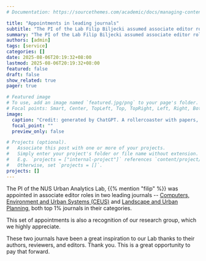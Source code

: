 ```yaml
---
# Documentation: https://sourcethemes.com/academic/docs/managing-content/

title: "Appointments in leading journals"
subtitle: "The PI of the Lab Filip Biljecki assumed associate editor roles in two journals -- Computers, Environment and Urban Systems (CEUS) and Landscape and Urban Planning."
summary: "The PI of the Lab Filip Biljecki assumed associate editor roles in two journals -- Computers, Environment and Urban Systems (CEUS) and Landscape and Urban Planning."
authors: [admin]
tags: [service]
categories: []
date: 2025-08-06T20:19:32+08:00
lastmod: 2025-08-06T20:19:32+08:00
featured: false
draft: false
show_related: true
pager: true

# Featured image
# To use, add an image named `featured.jpg/png` to your page's folder.
# Focal points: Smart, Center, TopLeft, Top, TopRight, Left, Right, BottomLeft, Bottom, BottomRight.
image:
  caption: "Credit: generated by ChatGPT. A rollercoaster with papers, reviewer reports, and coffee."
  focal_point: ""
  preview_only: false

# Projects (optional).
#   Associate this post with one or more of your projects.
#   Simply enter your project's folder or file name without extension.
#   E.g. `projects = ["internal-project"]` references `content/project/deep-learning/index.md`.
#   Otherwise, set `projects = []`.
projects: []
---
```


The PI of the NUS Urban Analytics Lab, {{% mention "filip" %}} was appointed in associate editor roles in two leading journals -- [Computers, Environment and Urban Systems (CEUS)](https://www.sciencedirect.com/journal/computers-environment-and-urban-systems) and [Landscape and Urban Planning](https://www.sciencedirect.com/journal/landscape-and-urban-planning), both top 1% journals in their categories.

This set of appointments is also a recognition of our research group, which we highly appreciate.

These two journals have been a great inspiration to our Lab thanks to their authors, reviewers, and editors.
Thank you.
This is a great opportunity to pay that forward.
